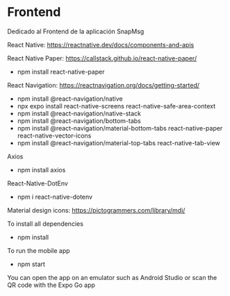 # Frontend
Dedicado al Frontend de la aplicación SnapMsg

React Native: https://reactnative.dev/docs/components-and-apis

React Native Paper: https://callstack.github.io/react-native-paper/

* npm install react-native-paper


React Navigation: https://reactnavigation.org/docs/getting-started/

* npm install @react-navigation/native
* npx expo install react-native-screens react-native-safe-area-context
* npm install @react-navigation/native-stack
* npm install @react-navigation/bottom-tabs
* npm install @react-navigation/material-bottom-tabs react-native-paper react-native-vector-icons
* npm install @react-navigation/material-top-tabs react-native-tab-view

Axios

* npm install axios

React-Native-DotEnv

* npm i react-native-dotenv

Material design icons: https://pictogrammers.com/library/mdi/

To install all dependencies 

* npm install

To run the mobile app

* npm start

You can open the app on an emulator such as Android Studio or scan the QR code with the Expo Go app
